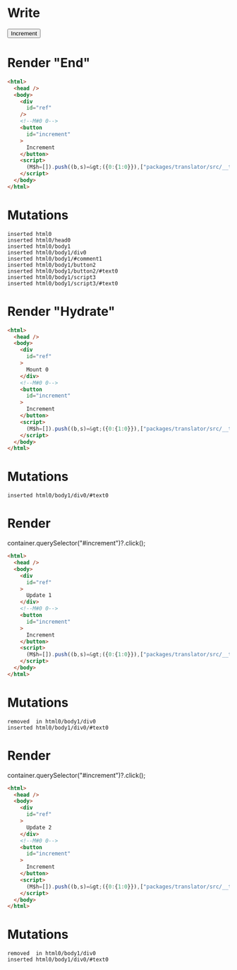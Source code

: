 # Write
  <div id=ref></div><!M#0 0><button id=increment>Increment</button><script>(M$h=[]).push((b,s)=>({0:{1:0}}),["packages/translator/src/__tests__/fixtures/lifecycle-tag/template.marko_0_x",0,])</script>


# Render "End"
```html
<html>
  <head />
  <body>
    <div
      id="ref"
    />
    <!--M#0 0-->
    <button
      id="increment"
    >
      Increment
    </button>
    <script>
      (M$h=[]).push((b,s)=&gt;({0:{1:0}}),["packages/translator/src/__tests__/fixtures/lifecycle-tag/template.marko_0_x",0,])
    </script>
  </body>
</html>
```

# Mutations
```
inserted html0
inserted html0/head0
inserted html0/body1
inserted html0/body1/div0
inserted html0/body1/#comment1
inserted html0/body1/button2
inserted html0/body1/button2/#text0
inserted html0/body1/script3
inserted html0/body1/script3/#text0
```


# Render "Hydrate"
```html
<html>
  <head />
  <body>
    <div
      id="ref"
    >
      Mount 0
    </div>
    <!--M#0 0-->
    <button
      id="increment"
    >
      Increment
    </button>
    <script>
      (M$h=[]).push((b,s)=&gt;({0:{1:0}}),["packages/translator/src/__tests__/fixtures/lifecycle-tag/template.marko_0_x",0,])
    </script>
  </body>
</html>
```

# Mutations
```
inserted html0/body1/div0/#text0
```


# Render 
container.querySelector("#increment")?.click();

```html
<html>
  <head />
  <body>
    <div
      id="ref"
    >
      Update 1
    </div>
    <!--M#0 0-->
    <button
      id="increment"
    >
      Increment
    </button>
    <script>
      (M$h=[]).push((b,s)=&gt;({0:{1:0}}),["packages/translator/src/__tests__/fixtures/lifecycle-tag/template.marko_0_x",0,])
    </script>
  </body>
</html>
```

# Mutations
```
removed  in html0/body1/div0
inserted html0/body1/div0/#text0
```


# Render 
container.querySelector("#increment")?.click();

```html
<html>
  <head />
  <body>
    <div
      id="ref"
    >
      Update 2
    </div>
    <!--M#0 0-->
    <button
      id="increment"
    >
      Increment
    </button>
    <script>
      (M$h=[]).push((b,s)=&gt;({0:{1:0}}),["packages/translator/src/__tests__/fixtures/lifecycle-tag/template.marko_0_x",0,])
    </script>
  </body>
</html>
```

# Mutations
```
removed  in html0/body1/div0
inserted html0/body1/div0/#text0
```